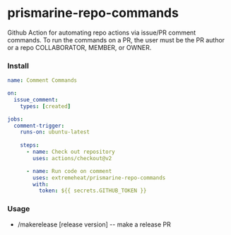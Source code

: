# prismarine-repo-commands

Github Action for automating repo actions via issue/PR comment commands. To run the commands on a PR, the user must be the PR author or a repo COLLABORATOR, MEMBER, or OWNER.

### Install
```yaml
name: Comment Commands

on:
  issue_comment:
    types: [created]

jobs:
  comment-trigger:
    runs-on: ubuntu-latest
    
    steps:
      - name: Check out repository
        uses: actions/checkout@v2

      - name: Run code on comment
        uses: extremeheat/prismarine-repo-commands
        with:
          token: ${{ secrets.GITHUB_TOKEN }}
```

### Usage
* /makerelease [release version] -- make a release PR
<!-- * /fixlint -- run `standard --fix` on the current PR, then push the update to the PR -->

